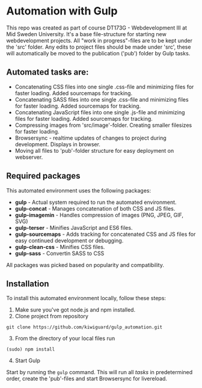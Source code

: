 # Automation with Gulp

This repo was created as part of course DT173G - Webdevelopment III at Mid Sweden University.
It's a base file-structure for starting new webdevelopment projects. All "work in progress"-files are to be kept under the 'src' folder.
Any edits to project files should be made under 'src', these will automatically be moved to the publication ('pub') folder by Gulp tasks.

## Automated tasks are:
* Concatenating CSS files into one single .css-file and minimizing files for faster loading. Added sourcemaps for tracking.
* Concatenating SASS files into one single .css-file and minimizing files for faster loading. Added sourcemaps for tracking.
* Concatenating JavaScript files into one single .js-file and minimizing files for faster loading. Added sourcemaps for tracking.
* Compressing images from 'src/image'-folder. Creating smaller filesizes for faster loading.
* Browsersync - realtime updates of changes to project during development. Displays in browser.
* Moving all files to 'pub'-folder structure for easy deployment on webserver.

## Required packages
This automated environment uses the following packages:
* **gulp** - Actual system required to run the automated environment.
* **gulp-concat** - Manages concatenation of both CSS and JS files.
* **gulp-imagemin** - Handles compression of images (PNG, JPEG, GIF, SVG)
* **gulp-terser** - Minifies JavaScript and ES6 files.
* **gulp-sourcemaps** - Adds tracking for concatenated CSS and JS files for easy continued development or debugging.
* **gulp-clean-css** - Minifies CSS files.
* **gulp-sass** - Convertin SASS to CSS

All packages was picked based on popularity and compatibility. 

## Installation
To install this automated environment locally, follow these steps:
1. Make sure you've got node.js and npm installed.
2. Clone project from repository
```
git clone https://github.com/kiwiguard/gulp_automation.git
```
3. From the directory of your local files run
```
(sudo) npm install
```
4. Start Gulp

Start by running the ```gulp``` command. This will run all *tasks* in predetermined order, create the 'pub'-files and start Browsersync for livereload.
